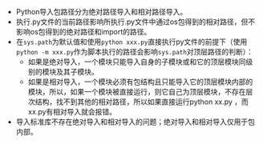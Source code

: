 * Python导入包路径分为绝对路径导入和相对路径导入。
* 执行.py文件的当前路径影响所执行.py文件中通过os包得到的相对路径，但不影响os包得到的绝对路径和import的路径。
* 在`sys.path`为默认值和使用`python xxx.py`直接执行py文件的前提下（使用`python -m xxx.py`作为脚本执行的路径会影响`sys.path`对顶层路径的判断）：
  - 如果是绝对导入，一个模块只能导入自身的子模块或和它的顶层模块同级别的模块及其子模块。
  - 如果是相对导入，一个模块必须有包结构且只能导入它的顶层模块内部的模块，所以，如果一个模块被直接运行，则它自己为顶层模块，不存在层次结构，找不到其他的相对路径，所以如果直接运行python xx.py ，而xx.py有相对导入就会报错。
* 导入标准库不存在绝对导入和相对导入的问题；绝对导入和相对导入仅用于包内部。
